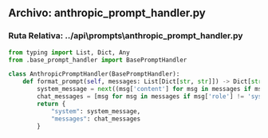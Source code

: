 
## Archivo: anthropic_prompt_handler.py
### Ruta Relativa: ../api\prompts\anthropic_prompt_handler.py

```python
from typing import List, Dict, Any
from .base_prompt_handler import BasePromptHandler

class AnthropicPromptHandler(BasePromptHandler):
    def format_prompt(self, messages: List[Dict[str, str]]) -> Dict[str, Any]:
        system_message = next((msg['content'] for msg in messages if msg['role'] == 'system'), None)
        chat_messages = [msg for msg in messages if msg['role'] != 'system']
        return {
            "system": system_message,
            "messages": chat_messages
        }

```
